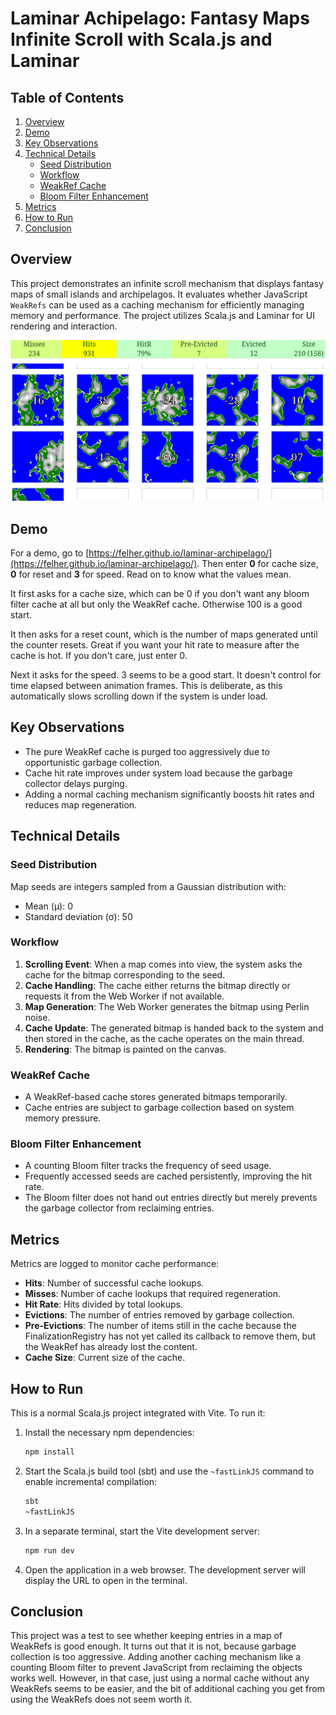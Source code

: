 # Laminar Achipelago: Fantasy Maps Infinite Scroll with Scala.js and Laminar

## Table of Contents

1. [Overview](#overview)
2. [Demo](#demo)
3. [Key Observations](#key-observations)
4. [Technical Details](#technical-details)
   - [Seed Distribution](#seed-distribution)
   - [Workflow](#workflow)
   - [WeakRef Cache](#weakref-cache)
   - [Bloom Filter Enhancement](#bloom-filter-enhancement)
5. [Metrics](#metrics)
6. [How to Run](#how-to-run)
7. [Conclusion](#conclusion)

## Overview

This project demonstrates an infinite scroll mechanism that displays fantasy
maps of small islands and archipelagos. It evaluates whether JavaScript
`WeakRefs` can be used as a caching mechanism for efficiently managing memory
and performance. The project utilizes Scala.js and Laminar for UI rendering and
interaction.

![screenshot](screen.png)

## Demo

For a demo, go to
[https://felher.github.io/laminar-archipelago/](https://felher.github.io/laminar-archipelago/).
Then enter **0** for cache size, **0** for reset and **3** for speed. Read on
to know what the values mean.

It first asks for a cache size, which can be 0 if you don't want any bloom
filter cache at all but only the WeakRef cache. Otherwise 100 is a good start.

It then asks for a reset count, which is the number of maps generated until the
counter resets. Great if you want your hit rate to measure after the cache is
hot. If you don't care, just enter 0.

Next it asks for the speed. 3 seems to be a good start. It doesn't control for
time elapsed between animation frames. This is deliberate, as this automatically slows
scrolling down if the system is under load.

## Key Observations

- The pure WeakRef cache is purged too aggressively due to opportunistic garbage collection.
- Cache hit rate improves under system load because the garbage collector delays purging.
- Adding a normal caching mechanism significantly boosts hit rates and reduces map regeneration.

## Technical Details

### Seed Distribution

Map seeds are integers sampled from a Gaussian distribution with:

- Mean (μ): 0
- Standard deviation (σ): 50

### Workflow

1. **Scrolling Event**: When a map comes into view, the system asks the cache for the bitmap corresponding to the seed.
2. **Cache Handling**: The cache either returns the bitmap directly or requests it from the Web Worker if not available.
3. **Map Generation**: The Web Worker generates the bitmap using Perlin noise.
4. **Cache Update**: The generated bitmap is handed back to the system and then stored in the cache, as the cache operates on the main thread.
5. **Rendering**: The bitmap is painted on the canvas.

### WeakRef Cache

- A WeakRef-based cache stores generated bitmaps temporarily.
- Cache entries are subject to garbage collection based on system memory pressure.

### Bloom Filter Enhancement

- A counting Bloom filter tracks the frequency of seed usage.
- Frequently accessed seeds are cached persistently, improving the hit rate.
- The Bloom filter does not hand out entries directly but merely prevents the garbage collector from reclaiming entries.

## Metrics

Metrics are logged to monitor cache performance:

- **Hits**: Number of successful cache lookups.
- **Misses**: Number of cache lookups that required regeneration.
- **Hit Rate**: Hits divided by total lookups.
- **Evictions**: The number of entries removed by garbage collection.
- **Pre-Evictions**: The number of items still in the cache because the FinalizationRegistry has not yet called its callback to remove them, but the WeakRef has already lost the content.
- **Cache Size**: Current size of the cache.

## How to Run

This is a normal Scala.js project integrated with Vite. To run it:

1. Install the necessary npm dependencies:
   ```bash
   npm install
   ```
2. Start the Scala.js build tool (sbt) and use the `~fastLinkJS` command to enable incremental compilation:
   ```bash
   sbt
   ~fastLinkJS
   ```
3. In a separate terminal, start the Vite development server:
   ```bash
   npm run dev
   ```
4. Open the application in a web browser. The development server will display the URL to open in the terminal.

## Conclusion

This project was a test to see whether keeping entries in a map of WeakRefs is
good enough. It turns out that it is not, because garbage collection is too
aggressive. Adding another caching mechanism like a counting Bloom filter to
prevent JavaScript from reclaiming the objects works well. However, in that
case, just using a normal cache without any WeakRefs seems to be easier, and
the bit of additional caching you get from using the WeakRefs does not seem
worth it.
